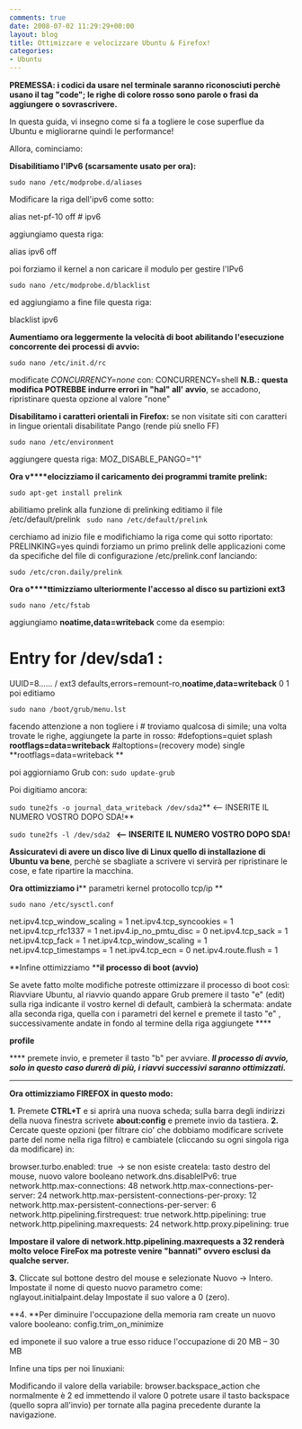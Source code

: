 ```yaml
---
comments: true
date: 2008-07-02 11:29:29+00:00
layout: blog
title: Ottimizzare e velocizzare Ubuntu & Firefox!
categories:
- Ubuntu
---
```


**PREMESSA: i codici da usare nel terminale saranno riconosciuti perchè usano il tag "code"; le righe di colore rosso sono parole o frasi da aggiungere o sovrascrivere.**

In questa guida, vi insegno come si fa a togliere le cose superflue da Ubuntu e migliorarne quindi le performance!

Allora, cominciamo:

**Disabilitiamo l'IPv6 (scarsamente usato per ora):**

`sudo nano /etc/modprobe.d/aliases
`

Modificare la riga dell'ipv6 come sotto:


alias net-pf-10 off # ipv6


aggiungiamo questa riga:


alias ipv6 off


poi forziamo il kernel a non caricare il modulo per gestire l'IPv6


`sudo nano /etc/modprobe.d/blacklist
`

ed aggiungiamo a fine file questa riga:


blacklist ipv6

**Aumentiamo ora leggermente la velocità di boot** **abilitando l'esecuzione concorrente dei processi di avvio:**

`sudo nano /etc/init.d/rc `

modificate _CONCURRENCY=none_ con:
CONCURRENCY=shell
**N.B.: questa modifica POTREBBE indurre errori in "hal" all' avvio**,                se accadono, ripristinare questa opzione al valore "none"

**Disabilitamo i caratteri orientali in Firefox:** se non visitate                siti con caratteri in lingue orientali disabilitate Pango (rende più snello FF)

`sudo nano /etc/environment`

aggiungere questa riga:
MOZ_DISABLE_PANGO="1"

**Ora v****elocizziamo il caricamento dei programmi tramite prelink:**

`sudo apt-get install prelink`

abilitiamo prelink alla funzione di prelinking editiamo il file                /etc/default/prelink
`
sudo nano /etc/default/prelink`

cerchiamo ad inizio file e modifichiamo la riga come qui sotto riportato:
PRELINKING=yes
quindi forziamo un primo prelink delle applicazioni come da specifiche                del file di configurazione /etc/prelink.conf lanciando:


`sudo /etc/cron.daily/prelink`

**Ora o****ttimizziamo ulteriormente l'accesso al disco su partizioni ext3**

`sudo nano /etc/fstab`

aggiungiamo **noatime,data=writeback** come da esempio:

# Entry for /dev/sda1 :
UUID=8...... / ext3 defaults,errors=remount-ro,**noatime,data=writeback** 0 1 
poi editiamo

`sudo nano /boot/grub/menu.lst`

facendo attenzione a non togliere i # troviamo qualcosa di simile; una volta trovate le righe, aggiungete la parte in rosso:
#defoptions=quiet splash **rootflags=data=writeback**
#altoptions=(recovery mode) single **rootflags=data=writeback **

poi aggiorniamo Grub con:
`
sudo update-grub
`

Poi digitiamo ancora:


`sudo tune2fs -o journal_data_writeback /dev/sda2`** <-- INSERITE IL NUMERO VOSTRO DOPO SDA!**

`sudo tune2fs -l /dev/sda2 ` **<-- INSERITE IL NUMERO VOSTRO DOPO SDA!**

**Assicuratevi di avere un disco live di Linux quello di                installazione di Ubuntu va bene**, perchè se sbagliate                a scrivere vi servirà per ripristinare le cose, e fate ripartire                la macchina.

**Ora ottimizziamo i**** parametri kernel protocollo tcp/ip **

` sudo nano /etc/sysctl.conf `

net.ipv4.tcp_window_scaling = 1
net.ipv4.tcp_syncookies = 1
net.ipv4.tcp_rfc1337 = 1
net.ipv4.ip_no_pmtu_disc = 0
net.ipv4.tcp_sack = 1
net.ipv4.tcp_fack = 1
net.ipv4.tcp_window_scaling = 1
net.ipv4.tcp_timestamps = 1
net.ipv4.tcp_ecn = 0
net.ipv4.route.flush = 1

**Infine ottimizziamo ****il processo di boot (avvio)**

Se avete fatto molte modifiche potreste ottimizzare il processo                di boot così:
Riavviare Ubuntu, al riavvio quando appare Grub                premere il tasto "e" (edit) sulla riga indicante il vostro                kernel di default, cambierà la schermata: andate alla seconda                riga, quella con i parametri del kernel e premete il tasto "e" , successivamente andate               in fondo al termine della riga aggiungete ****

**profile**

**** premete                invio, e premeter il tasto "b" per avviare.
_**Il processo di avvio, solo in questo caso durerà di più,                i riavvi successivi saranno ottimizzati.**_

---------------------------------

**Ora ottimizziamo FIREFOX in questo modo:**

**1.** Premete **CTRL+T** e si aprirà una nuova scheda; sulla barra degli indirizzi della nuova finestra scrivete **about:config** e premete invio da tastiera.
**2.** Cercate queste opzioni (per filtrare cio' che dobbiamo          modificare scrivete parte del nome nella riga filtro) e cambiatele (cliccando          su ogni singola riga da modificare) in:


browser.turbo.enabled: true  -> se non esiste          createla: tasto destro del mouse, nuovo valore booleano
network.dns.disableIPv6: true
network.http.max-connections: 48 
network.http.max-connections-per-server: 24
network.http.max-persistent-connections-per-proxy: 12
network.http.max-persistent-connections-per-server: 6
network.http.pipelining.firstrequest: true
network.http.pipelining: true
network.http.pipelining.maxrequests: 24
network.http.proxy.pipelining: true


**Impostare il valore di network.http.pipelining.maxrequests          a 32 renderà molto veloce FireFox ma potreste venire "bannati"          ovvero esclusi da qualche server.**

**3.** Cliccate sul bottone destro del mouse e selezionate Nuovo ->          Intero.
Impostate il nome di questo nuovo parametro come:
nglayout.initialpaint.delay
Impostate il suo valore a 0 (zero).

**4. **Per diminuire l'occupazione della memoria ram create un nuovo valore booleano:
config.trim_on_minimize

ed imponete il suo          valore a true esso riduce l'occupazione di          20 MB – 30 MB

Infine una tips per noi linuxiani:

Modificando          il valore della variabile: browser.backspace_action che normalmente è 2 ed immettendo          il valore 0 potrete usare il tasto          backspace (quello sopra all'invio) per tornate alla pagina precedente          durante la navigazione.
